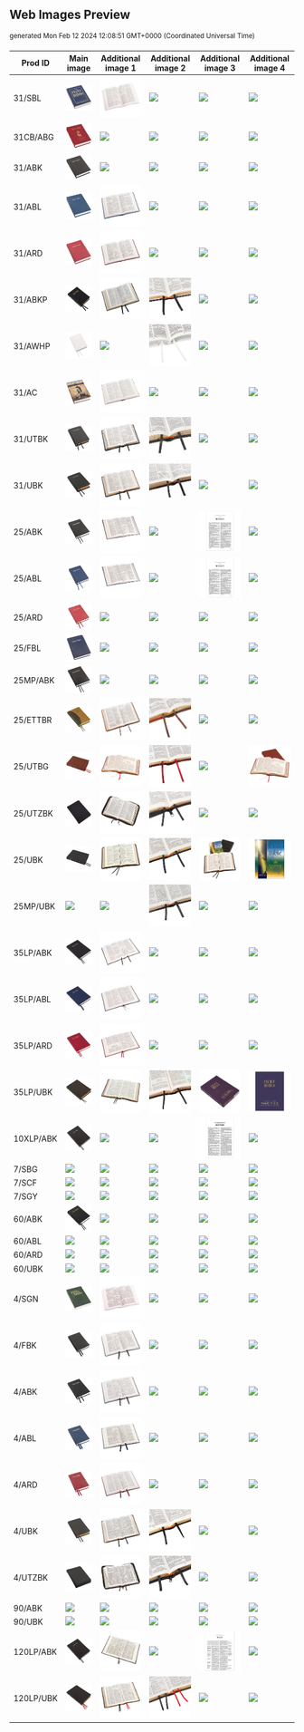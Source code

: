 ## Web Images Preview

<sup dir="rtl">generated Mon Feb 12 2024 12:08:51 GMT+0000 (Coordinated Universal Time)</sup>

Prod ID | Main image | Additional image 1 | Additional image 2 | Additional image 3 | Additional image 4
--- | --- | ---| ---| ---| ---
31/SBL | <img src="web-images/31_SBL-a.jpg"> | <img src="web-images/31_SBL-b.jpg"> | <img src="web-images/31_SBL-c.jpg"> | <img src="web-images/31_SBL-d.jpg"> | <img src="web-images/31_SBL-e.jpg">
31CB/ABG | <img src="web-images/31CB_ABG-a.jpg"> | <img src="web-images/31CB_ABG-b.jpg"> | <img src="web-images/31CB_ABG-c.jpg"> | <img src="web-images/31CB_ABG-d.jpg"> | <img src="web-images/31CB_ABG-e.jpg">
31/ABK | <img src="web-images/31_ABK-a.jpg"> | <img src="web-images/31_ABK-b.jpg"> | <img src="web-images/31_ABK-c.jpg"> | <img src="web-images/31_ABK-d.jpg"> | <img src="web-images/31_ABK-e.jpg">
31/ABL | <img src="web-images/31_ABL-a.jpg"> | <img src="web-images/31_ABL-b.jpg"> | <img src="web-images/31_ABL-c.jpg"> | <img src="web-images/31_ABL-d.jpg"> | <img src="web-images/31_ABL-e.jpg">
31/ARD | <img src="web-images/31_ARD-a.jpg"> | <img src="web-images/31_ARD-b.jpg"> | <img src="web-images/31_ARD-c.jpg"> | <img src="web-images/31_ARD-d.jpg"> | <img src="web-images/31_ARD-e.jpg">
31/ABKP | <img src="web-images/31_ABKP-a.jpg"> | <img src="web-images/31_ABKP-b.jpg"> | <img src="web-images/31_ABKP-c.jpg"> | <img src="web-images/31_ABKP-d.jpg"> | <img src="web-images/31_ABKP-e.jpg">
31/AWHP | <img src="web-images/31_AWHP-a.jpg"> | <img src="web-images/31_AWHP-b.jpg"> | <img src="web-images/31_AWHP-c.jpg"> | <img src="web-images/31_AWHP-d.jpg"> | <img src="web-images/31_AWHP-e.jpg">
31/AC | <img src="web-images/31_AC-a.jpg"> | <img src="web-images/31_AC-b.jpg"> | <img src="web-images/31_AC-c.jpg"> | <img src="web-images/31_AC-d.jpg"> | <img src="web-images/31_AC-e.jpg">
31/UTBK | <img src="web-images/31_UTBK-a.jpg"> | <img src="web-images/31_UTBK-b.jpg"> | <img src="web-images/31_UTBK-c.jpg"> | <img src="web-images/31_UTBK-d.jpg"> | <img src="web-images/31_UTBK-e.jpg">
31/UBK | <img src="web-images/31_UBK-a.jpg"> | <img src="web-images/31_UBK-b.jpg"> | <img src="web-images/31_UBK-c.jpg"> | <img src="web-images/31_UBK-d.jpg"> | <img src="web-images/31_UBK-e.jpg">
25/ABK | <img src="web-images/25_ABK-a.jpg"> | <img src="web-images/25_ABK-b.jpg"> | <img src="web-images/25_ABK-c.jpg"> | <img src="web-images/25_ABK-d.jpg"> | <img src="web-images/25_ABK-e.jpg">
25/ABL | <img src="web-images/25_ABL-a.jpg"> | <img src="web-images/25_ABL-b.jpg"> | <img src="web-images/25_ABL-c.jpg"> | <img src="web-images/25_ABL-d.jpg"> | <img src="web-images/25_ABL-e.jpg">
25/ARD | <img src="web-images/25_ARD-a.jpg"> | <img src="web-images/25_ARD-b.jpg"> | <img src="web-images/25_ARD-c.jpg"> | <img src="web-images/25_ARD-d.jpg"> | <img src="web-images/25_ARD-e.jpg">
25/FBL | <img src="web-images/25_FBL-a.jpg"> | <img src="web-images/25_FBL-b.jpg"> | <img src="web-images/25_FBL-c.jpg"> | <img src="web-images/25_FBL-d.jpg"> | <img src="web-images/25_FBL-e.jpg">
25MP/ABK | <img src="web-images/25MP_ABK-a.jpg"> | <img src="web-images/25MP_ABK-b.jpg"> | <img src="web-images/25MP_ABK-c.jpg"> | <img src="web-images/25MP_ABK-d.jpg"> | <img src="web-images/25MP_ABK-e.jpg">
25/ETTBR | <img src="web-images/25_ETTBR-a.jpg"> | <img src="web-images/25_ETTBR-b.jpg"> | <img src="web-images/25_ETTBR-c.jpg"> | <img src="web-images/25_ETTBR-d.jpg"> | <img src="web-images/25_ETTBR-e.jpg">
25/UTBG | <img src="web-images/25_UTBG-a.jpg"> | <img src="web-images/25_UTBG-b.jpg"> | <img src="web-images/25_UTBG-c.jpg"> | <img src="web-images/25_UTBG-d.jpg"> | <img src="web-images/25_UTBG-e.jpg">
25/UTZBK | <img src="web-images/25_UTZBK-a.jpg"> | <img src="web-images/25_UTZBK-b.jpg"> | <img src="web-images/25_UTZBK-c.jpg"> | <img src="web-images/25_UTZBK-d.jpg"> | <img src="web-images/25_UTZBK-e.jpg">
25/UBK | <img src="web-images/25_UBK-a.jpg"> | <img src="web-images/25_UBK-b.jpg"> | <img src="web-images/25_UBK-c.jpg"> | <img src="web-images/25_UBK-d.jpg"> | <img src="web-images/25_UBK-e.jpg">
25MP/UBK | <img src="web-images/25MP_UBK-a.jpg"> | <img src="web-images/25MP_UBK-b.jpg"> | <img src="web-images/25MP_UBK-c.jpg"> | <img src="web-images/25MP_UBK-d.jpg"> | <img src="web-images/25MP_UBK-e.jpg">
35LP/ABK | <img src="web-images/35LP_ABK-a.jpg"> | <img src="web-images/35LP_ABK-b.jpg"> | <img src="web-images/35LP_ABK-c.jpg"> | <img src="web-images/35LP_ABK-d.jpg"> | <img src="web-images/35LP_ABK-e.jpg">
35LP/ABL | <img src="web-images/35LP_ABL-a.jpg"> | <img src="web-images/35LP_ABL-b.jpg"> | <img src="web-images/35LP_ABL-c.jpg"> | <img src="web-images/35LP_ABL-d.jpg"> | <img src="web-images/35LP_ABL-e.jpg">
35LP/ARD | <img src="web-images/35LP_ARD-a.jpg"> | <img src="web-images/35LP_ARD-b.jpg"> | <img src="web-images/35LP_ARD-c.jpg"> | <img src="web-images/35LP_ARD-d.jpg"> | <img src="web-images/35LP_ARD-e.jpg">
35LP/UBK | <img src="web-images/35LP_UBK-a.jpg"> | <img src="web-images/35LP_UBK-b.jpg"> | <img src="web-images/35LP_UBK-c.jpg"> | <img src="web-images/35LP_UBK-d.jpg"> | <img src="web-images/35LP_UBK-e.jpg">
10XLP/ABK | <img src="web-images/10XLP_ABK-a.jpg"> | <img src="web-images/10XLP_ABK-b.jpg"> | <img src="web-images/10XLP_ABK-c.jpg"> | <img src="web-images/10XLP_ABK-d.jpg"> | <img src="web-images/10XLP_ABK-e.jpg">
7/SBG | <img src="web-images/7_SBG-a.jpg"> | <img src="web-images/7_SBG-b.jpg"> | <img src="web-images/7_SBG-c.jpg"> | <img src="web-images/7_SBG-d.jpg"> | <img src="web-images/7_SBG-e.jpg">
7/SCF | <img src="web-images/7_SCF-a.jpg"> | <img src="web-images/7_SCF-b.jpg"> | <img src="web-images/7_SCF-c.jpg"> | <img src="web-images/7_SCF-d.jpg"> | <img src="web-images/7_SCF-e.jpg">
7/SGY | <img src="web-images/7_SGY-a.jpg"> | <img src="web-images/7_SGY-b.jpg"> | <img src="web-images/7_SGY-c.jpg"> | <img src="web-images/7_SGY-d.jpg"> | <img src="web-images/7_SGY-e.jpg">
60/ABK | <img src="web-images/60_ABK-a.jpg"> | <img src="web-images/60_ABK-b.jpg"> | <img src="web-images/60_ABK-c.jpg"> | <img src="web-images/60_ABK-d.jpg"> | <img src="web-images/60_ABK-e.jpg">
60/ABL | <img src="web-images/60_ABL-a.jpg"> | <img src="web-images/60_ABL-b.jpg"> | <img src="web-images/60_ABL-c.jpg"> | <img src="web-images/60_ABL-d.jpg"> | <img src="web-images/60_ABL-e.jpg">
60/ARD | <img src="web-images/60_ARD-a.jpg"> | <img src="web-images/60_ARD-b.jpg"> | <img src="web-images/60_ARD-c.jpg"> | <img src="web-images/60_ARD-d.jpg"> | <img src="web-images/60_ARD-e.jpg">
60/UBK | <img src="web-images/60_UBK-a.jpg"> | <img src="web-images/60_UBK-b.jpg"> | <img src="web-images/60_UBK-c.jpg"> | <img src="web-images/60_UBK-d.jpg"> | <img src="web-images/60_UBK-e.jpg">
4/SGN | <img src="web-images/4_SGN-a.jpg"> | <img src="web-images/4_SGN-b.jpg"> | <img src="web-images/4_SGN-c.jpg"> | <img src="web-images/4_SGN-d.jpg"> | <img src="web-images/4_SGN-e.jpg">
4/FBK | <img src="web-images/4_FBK-a.jpg"> | <img src="web-images/4_FBK-b.jpg"> | <img src="web-images/4_FBK-c.jpg"> | <img src="web-images/4_FBK-d.jpg"> | <img src="web-images/4_FBK-e.jpg">
4/ABK | <img src="web-images/4_ABK-a.jpg"> | <img src="web-images/4_ABK-b.jpg"> | <img src="web-images/4_ABK-c.jpg"> | <img src="web-images/4_ABK-d.jpg"> | <img src="web-images/4_ABK-e.jpg">
4/ABL | <img src="web-images/4_ABL-a.jpg"> | <img src="web-images/4_ABL-b.jpg"> | <img src="web-images/4_ABL-c.jpg"> | <img src="web-images/4_ABL-d.jpg"> | <img src="web-images/4_ABL-e.jpg">
4/ARD | <img src="web-images/4_ARD-a.jpg"> | <img src="web-images/4_ARD-b.jpg"> | <img src="web-images/4_ARD-c.jpg"> | <img src="web-images/4_ARD-d.jpg"> | <img src="web-images/4_ARD-e.jpg">
4/UBK | <img src="web-images/4_UBK-a.jpg"> | <img src="web-images/4_UBK-b.jpg"> | <img src="web-images/4_UBK-c.jpg"> | <img src="web-images/4_UBK-d.jpg"> | <img src="web-images/4_UBK-e.jpg">
4/UTZBK | <img src="web-images/4_UTZBK-a.jpg"> | <img src="web-images/4_UTZBK-b.jpg"> | <img src="web-images/4_UTZBK-c.jpg"> | <img src="web-images/4_UTZBK-d.jpg"> | <img src="web-images/4_UTZBK-e.jpg">
90/ABK | <img src="web-images/90_ABK-a.jpg"> | <img src="web-images/90_ABK-b.jpg"> | <img src="web-images/90_ABK-c.jpg"> | <img src="web-images/90_ABK-d.jpg"> | <img src="web-images/90_ABK-e.jpg">
90/UBK | <img src="web-images/90_UBK-a.jpg"> | <img src="web-images/90_UBK-b.jpg"> | <img src="web-images/90_UBK-c.jpg"> | <img src="web-images/90_UBK-d.jpg"> | <img src="web-images/90_UBK-e.jpg">
120LP/ABK | <img src="web-images/120LP_ABK-a.jpg"> | <img src="web-images/120LP_ABK-b.jpg"> | <img src="web-images/120LP_ABK-c.jpg"> | <img src="web-images/120LP_ABK-d.jpg"> | <img src="web-images/120LP_ABK-e.jpg">
120LP/UBK | <img src="web-images/120LP_UBK-a.jpg"> | <img src="web-images/120LP_UBK-b.jpg"> | <img src="web-images/120LP_UBK-c.jpg"> | <img src="web-images/120LP_UBK-d.jpg"> | <img src="web-images/120LP_UBK-e.jpg">